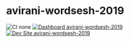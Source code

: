# avirani-wordsesh-2019

![CI none](https://img.shields.io/badge/ci-none-orange.svg)
[![Dashboard avirani-wordsesh-2019](https://img.shields.io/badge/dashboard-avirani_wordsesh_2019-yellow.svg)](https://dashboard.pantheon.io/sites/c0bb79c2-652f-4071-b49a-3a4c451f2bc1#dev/code)
[![Dev Site avirani-wordsesh-2019](https://img.shields.io/badge/site-avirani_wordsesh_2019-blue.svg)](http://dev-avirani-wordsesh-2019.pantheonsite.io/)